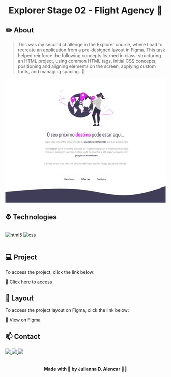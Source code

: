   <h1 align="center"> Explorer Stage 02 - Flight Agency 📝</h1>

## ✏️ About

> This was my second challenge in the Explorer course, where I had to recreate an application from a pre-designed layout in Figma. This task helped reinforce the following concepts learned in class: structuring an HTML project, using common HTML tags, initial CSS concepts, positioning and aligning elements on the screen, applying custom fonts, and managing spacing. 🚀

![Screenshot](./.github/preview.jpg)

## ⚙ Technologies

</br>

<div style="display: inline_block">
  <img align="center" alt="html5" src="https://img.shields.io/badge/HTML5-E34F26?style=for-the-badge&logo=html5&logoColor=white" />
  <img align="center" alt="css" src="https://img.shields.io/badge/CSS3-1572B6?style=for-the-badge&logo=css3&logoColor=white" />
</div><br/>

## 💻 Project

To access the project, click the link below:

[🔗 Click here to access](https://github.com/juliannalencar/dev-web_explorer/tree/main/ex02_flutuar)

## 🎨 Layout

To access the project layout on Figma, click the link below:

🔗 [View on Figma](https://www.figma.com/file/9c0KbaQSIg28yqWPImRtnC/Projeto01-Extra-Copy?fuid=1301745258112043399)

## 📫 Contact

<div>
  <a href="https://www.linkedin.com/in/juliannalencar/" target="_blank">
    <img src="https://img.shields.io/badge/LinkedIn-0077B5?style=for-the-badge&logo=linkedin&logoColor=white">
  </a>
  <a href="mailto:juliannadalencar@edu.unifor.br" target="_blank">
    <img src="https://img.shields.io/badge/Gmail-D14836?style=for-the-badge&logo=gmail&logoColor=white">
  </a>
  <a href="https://www.instagram.com/juliannalencar/" target="_blank">
    <img src="https://img.shields.io/badge/Instagram-E4405F?style=for-the-badge&logo=instagram&logoColor=white">
  </a>
</div>

</br>

<h4 align="center">Made with 💙 by Julianna D. Alencar 👋🏻</h4>